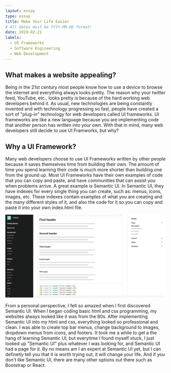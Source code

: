 ```yaml
---
layout: essay
type: essay
title: Make Your Life Easier
# All dates must be YYYY-MM-DD format!
date: 2019-02-21
labels:
  - UI Frameworks
  - Software Engineering
  - Web Development
---
```


## **What makes a website appealing?**
Being in the 21st century most people know how to use a device to browse the internet and everything always looks pretty. The reason why your twitter feed, YouTube, etc., looks pretty is because of the hard working web developers behind it. As usual, new technologies are being constantly invented and with technology progressing so fast, people have created a sort of "plug-in" technology for web developers called UI frameworks. UI frameworks are like a new language because you are implementing code that another person has written into your own. With that in mind, many web developers still decide to use UI Framworks, but why? 

## **Why a UI Framework?**
Many web developers choose to use UI Frameworks written by other people because it saves themselves time from building their own. The amount of time you spend learning their code is much more shorter than building one from the ground up. Most UI Frameworks have their own examples of code that you can copy and paste, and have communities that can assist you when problems arrive. A great example is Semantic UI. In Semantic UI, they have indexes for every single thing you can create, such as: menus, icons, images, etc. These indexes contain examples of what you are creating and the many different styles of it, and also the code for it so you can copy and paste it into your own index.html file. 

<img class="ui image" src="../images/semanticuiexample.png">

From a personal perspective, I felt so amazed when I first discovered Semantic UI. When I began coding basic html and css programming, my websites always looked like it was from the 80s. After implementing Semantic UI into my html and css, everything looked so professional and clean. I was able to create top bar menus, change background to images, dropdown menus from icons, and footers. It took me a while to get a the hang of learning Semantic UI, but everytime I found myself stuck, I just looked up "Semantic UI" plus whatever I was looking for, and Semantic UI had a page for it. By no means am I an expert at Semantic UI yet, but I can definetly tell you that it is worth trying out, it will change your life. And if you don't like Semantic UI, there are many other options out there such as Bootstrap or React. 
